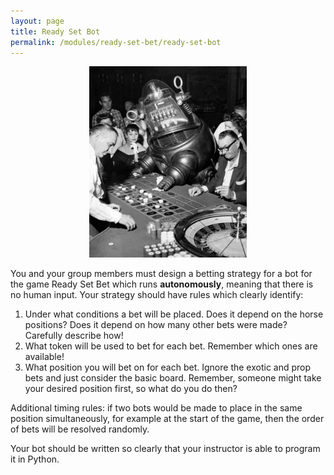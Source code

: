 ```yaml
---
layout: page
title: Ready Set Bot
permalink: /modules/ready-set-bet/ready-set-bot
---
```


<p align="center"><img src="fig/robot.jpg" width="50%"/></p>

You and your group members must design a betting strategy for a bot for the game Ready Set Bet which runs **autonomously**, meaning that there is no human input.
Your strategy should have rules which clearly identify:
1. Under what conditions a bet will be placed.  Does it depend on the horse positions?  Does it depend on how many other bets were made?  Carefully describe how!
2. What token will be used to bet for each bet.  Remember which ones are available!
3. What position you will bet on for each bet.  Ignore the exotic and prop bets and just consider the basic board.  Remember, someone might take your desired position first, so what do you do then?

Additional timing rules: if two bots would be made to place in the same position simultaneously, for example at the start of the game, then the order of bets will be resolved randomly.

Your bot should be written so clearly that your instructor is able to program it in Python.


